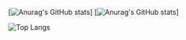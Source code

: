 [![Anurag's GitHub stats](https://github-readme-stats.vercel.app/api?username=TimSousa1&theme=radical#gh-dark-mode-only)]
[![Anurag's GitHub stats](https://github-readme-stats.vercel.app/api?username=TimSousa1&theme=rose#gh-light-mode-only)]

![Top Langs](https://github-readme-stats.vercel.app/api/top-langs/?username=TimSousa1&layout=compact&theme=radical#gh-dark-mode-only)
